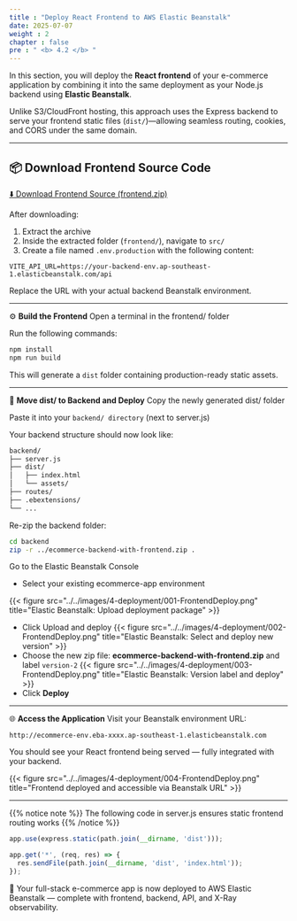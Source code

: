 ```yaml
---
title : "Deploy React Frontend to AWS Elastic Beanstalk"
date: 2025-07-07
weight : 2
chapter : false
pre : " <b> 4.2 </b> "
---
```


In this section, you will deploy the **React frontend** of your e-commerce application by combining it into the same deployment as your Node.js backend using **Elastic Beanstalk**.

Unlike S3/CloudFront hosting, this approach uses the Express backend to serve your frontend static files (`dist/`)—allowing seamless routing, cookies, and CORS under the same domain.

---

## 📦 Download Frontend Source Code

[⬇️ Download Frontend Source (frontend.zip)](./../../downloads/ecommerce-frontend.zip)

After downloading:

1. Extract the archive  
2. Inside the extracted folder (`frontend/`), navigate to `src/`  
3. Create a file named `.env.production` with the following content:

```env
VITE_API_URL=https://your-backend-env.ap-southeast-1.elasticbeanstalk.com/api
```
Replace the URL with your actual backend Beanstalk environment.

---

⚙️ **Build the Frontend**
Open a terminal in the frontend/ folder

Run the following commands:

```bash
npm install
npm run build
```
This will generate a `dist`  folder containing production-ready static assets.

---

🚀 **Move dist/ to Backend and Deploy**
Copy the newly generated dist/ folder

Paste it into your `backend/ directory` (next to server.js)

Your backend structure should now look like:

```bash
backend/
├── server.js
├── dist/
│   ├── index.html
│   └── assets/
├── routes/
├── .ebextensions/
└── ...
```

Re-zip the backend folder:

```bash
cd backend
zip -r ../ecommerce-backend-with-frontend.zip .
```

Go to the Elastic Beanstalk Console

- Select your existing ecommerce-app environment



{{< figure src="../../images/4-deployment/001-FrontendDeploy.png" title="Elastic Beanstalk: Upload deployment package" >}}
- Click Upload and deploy
{{< figure src="../../images/4-deployment/002-FrontendDeploy.png" title="Elastic Beanstalk: Select and deploy new version" >}}
- Choose the new zip file: **ecommerce-backend-with-frontend.zip** and label `version-2`
{{< figure src="../../images/4-deployment/003-FrontendDeploy.png" title="Elastic Beanstalk: Version label and deploy" >}}
- Click **Deploy**
---

🌐 **Access the Application**
Visit your Beanstalk environment URL:

```http
http://ecommerce-env.eba-xxxx.ap-southeast-1.elasticbeanstalk.com
```
You should see your React frontend being served — fully integrated with your backend.

{{< figure src="../../images/4-deployment/004-FrontendDeploy.png" title="Frontend deployed and accessible via Beanstalk URL" >}}

---

{{% notice note %}}
The following code in server.js ensures static frontend routing works
{{% /notice %}}


```js
app.use(express.static(path.join(__dirname, 'dist')));

app.get('*', (req, res) => {
  res.sendFile(path.join(__dirname, 'dist', 'index.html'));
});
```

🎉 Your full-stack e-commerce app is now deployed to AWS Elastic Beanstalk — complete with frontend, backend, API, and X-Ray observability.
